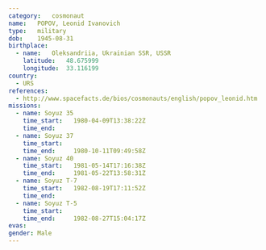 ```yaml
---
category:	cosmonaut
name:	POPOV, Leonid Ivanovich 
type:	military
dob:	1945-08-31
birthplace:
  - name:	Oleksandriia, Ukrainian SSR, USSR
    latitude:	48.675999
    longitude:	33.116199
country:
  - URS
references:
  - http://www.spacefacts.de/bios/cosmonauts/english/popov_leonid.htm
missions:
  - name: Soyuz 35
    time_start:   1980-04-09T13:38:22Z
    time_end:     
  - name: Soyuz 37
    time_start:   
    time_end:     1980-10-11T09:49:58Z
  - name: Soyuz 40
    time_start:   1981-05-14T17:16:38Z
    time_end:     1981-05-22T13:58:31Z
  - name: Soyuz T-7
    time_start:   1982-08-19T17:11:52Z
    time_end:     
  - name: Soyuz T-5
    time_start:   
    time_end:     1982-08-27T15:04:17Z
evas:
gender:	Male
---
```

